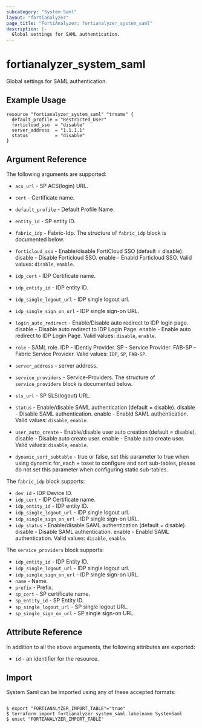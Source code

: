 ```yaml
---
subcategory: "System Saml"
layout: "fortianalyzer"
page_title: "FortiAnalyzer: fortianalyzer_system_saml"
description: |-
  Global settings for SAML authentication.
---
```


# fortianalyzer_system_saml
Global settings for SAML authentication.

## Example Usage

```hcl
resource "fortianalyzer_system_saml" "trname" {
  default_profile = "Restricted_User"
  forticloud_sso  = "disable"
  server_address  = "1.1.1.1"
  status          = "disable"
}
```

## Argument Reference


The following arguments are supported:


* `acs_url` - SP ACS(login) URL.
* `cert` - Certificate name.
* `default_profile` - Default Profile Name.
* `entity_id` - SP entity ID.
* `fabric_idp` - Fabric-Idp. The structure of `fabric_idp` block is documented below.
* `forticloud_sso` - Enable/disable FortiCloud SSO (default = disable). disable - Disable Forticloud SSO. enable - Enabld Forticloud SSO. Valid values: `disable`, `enable`.

* `idp_cert` - IDP Certificate name.
* `idp_entity_id` - IDP entity ID.
* `idp_single_logout_url` - IDP single logout url.
* `idp_single_sign_on_url` - IDP single sign-on URL.
* `login_auto_redirect` - Enable/Disable auto redirect to IDP login page. disable - Disable auto redirect to IDP Login Page. enable - Enable auto redirect to IDP Login Page. Valid values: `disable`, `enable`.

* `role` - SAML role. IDP - IDentiy Provider. SP - Service Provider. FAB-SP - Fabric Service Provider. Valid values: `IDP`, `SP`, `FAB-SP`.

* `server_address` - server address.
* `service_providers` - Service-Providers. The structure of `service_providers` block is documented below.
* `sls_url` - SP SLS(logout) URL.
* `status` - Enable/disable SAML authentication (default = disable). disable - Disable SAML authentication. enable - Enabld SAML authentication. Valid values: `disable`, `enable`.

* `user_auto_create` - Enable/disable user auto creation (default = disable). disable - Disable auto create user. enable - Enable auto create user. Valid values: `disable`, `enable`.

* `dynamic_sort_subtable` - true or false, set this parameter to true when using dynamic for_each + toset to configure and sort sub-tables, please do not set this parameter when configuring static sub-tables.

The `fabric_idp` block supports:

* `dev_id` - IDP Device ID.
* `idp_cert` - IDP Certificate name.
* `idp_entity_id` - IDP entity ID.
* `idp_single_logout_url` - IDP single logout url.
* `idp_single_sign_on_url` - IDP single sign-on URL.
* `idp_status` - Enable/disable SAML authentication (default = disable). disable - Disable SAML authentication. enable - Enabld SAML authentication. Valid values: `disable`, `enable`.


The `service_providers` block supports:

* `idp_entity_id` - IDP Entity ID.
* `idp_single_logout_url` - IDP single logout url.
* `idp_single_sign_on_url` - IDP single sign-on URL.
* `name` - Name.
* `prefix` - Prefix.
* `sp_cert` - SP certificate name.
* `sp_entity_id` - SP Entity ID.
* `sp_single_logout_url` - SP single logout URL.
* `sp_single_sign_on_url` - SP single sign-on URL.


## Attribute Reference

In addition to all the above arguments, the following attributes are exported:
* `id` - an identifier for the resource.

## Import

System Saml can be imported using any of these accepted formats:
```

$ export "FORTIANALYZER_IMPORT_TABLE"="true"
$ terraform import fortianalyzer_system_saml.labelname SystemSaml
$ unset "FORTIANALYZER_IMPORT_TABLE"
```

